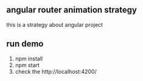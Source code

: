 ## angular router animation strategy
this is a strategy about angular project

## run demo
1. npm install
2. npm start
3. check the http://localhost:4200/